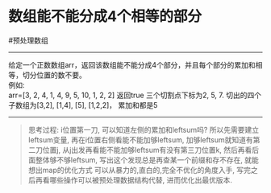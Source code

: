 # 数组能不能分成4个相等的部分


#预处理数组 

---


给定一个正数数组arr，返回该数组能不能分成4个部分，并且每个部分的累加和相等，切分位置的数不要。  
例如:  
arr=[3, 2, 4, 1, 4, 9, 5, 10, 1, 2, 2] 返回true
三个切割点下标为2, 5, 7. 切出的四个子数组为[3,2], [1,4], [5], [1,2,2]，
累加和都是5

---
>思考过程:
i位置第一刀, 可以知道左侧的累加和leftsum吗? 所以先需要建立leftsum变量, 再在i位置右侧看能不能加够leftsum, 加够leftsum就知道有第二刀位置j, 从j出发再看能不能加够leftsum有没有第三刀位置k, 然后再看后面整体够不够leftsum, 写出这个发现总是再查某一个前缀和存不存在, 就能想出map的优化方式
可以从暴力的,直白的,完全不优化的角度入手, 写完之后再看哪些操作可以被预处理数据结构代替, 进而优化出最优版本.